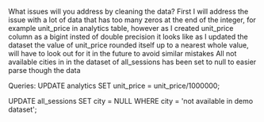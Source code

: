 What issues will you address by cleaning the data?
  First I will address the issue with a lot of data that has too many zeros at the end of the integer, for example unit_price in analytics table, however as I created unit_price column as a bigint insted of double precision it looks like as I updated the dataset the value of unit_price rounded itself up to a nearest whole value, will have to look out for it in the future to avoid similar mistakes 
  All not available cities in in the dataset of all_sessions has been set to null to easier parse though the data



Queries:
UPDATE analytics SET unit_price = unit_price/1000000;

UPDATE  all_sessions SET city = NULL WHERE city = 'not available in demo dataset';
